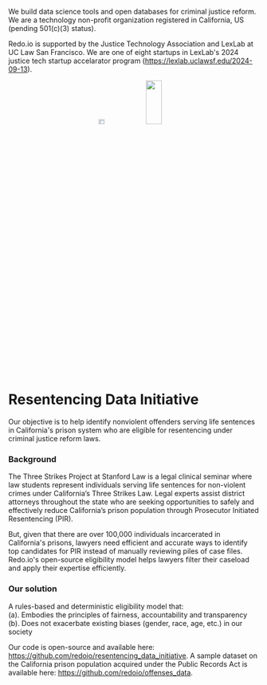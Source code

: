We build data science tools and open databases for criminal justice reform. We are a technology non-profit organization registered in California, US (pending 501(c)(3) status). 

Redo.io is supported by the Justice Technology Association and LexLab at UC Law San Francisco. We are one of eight startups in LexLab's 2024 justice tech startup accelarator program (https://lexlab.uclawsf.edu/2024-09-13).

<p align="center">
<img src= "https://github.com/user-attachments/assets/625cc90e-84bf-4cc3-816d-fcea3d12ec2a" width = "15%" height = "5%">
<img src= "https://github.com/user-attachments/assets/b322ea29-beb8-40f2-a63a-2aedbf9251a0" width = "25%" height = "15%">
</p>

# Resentencing Data Initiative

<!---<img src= "https://github.com/redoio/three_strikes_project/assets/124313756/9f54f1f8-e1ff-4ce3-a575-807187824d76" width = "20%" height = "20%">--->
<!---<img src= "https://github.com/redoio/.github/assets/124313756/9f405081-081a-4716-b8a6-f90f840fa8f5" width = "25%" height = "15%">---> 

Our objective is to help identify nonviolent offenders serving life sentences in California's prison system who are eligible for resentencing under criminal justice reform laws. 

### Background

The Three Strikes Project at Stanford Law is a legal clinical seminar where law students represent individuals serving life sentences for non-violent crimes under California’s Three Strikes Law. Legal experts assist district attorneys throughout the state who are seeking opportunities to safely and effectively reduce California’s prison population through Prosecutor Initiated Resentencing (PIR). 

But, given that there are over 100,000 individuals incarcerated in California's prisons, lawyers need efficient and accurate ways to identify top candidates for PIR instead of manually reviewing piles of case files. Redo.io's open-source eligibility model helps lawyers filter their caseload and apply their expertise efficiently. 

### Our solution

A rules-based and deterministic eligibility model that:<br>
(a). Embodies the principles of fairness, accountability and transparency<br>
(b). Does not exacerbate existing biases (gender, race, age, etc.) in our society<br>

Our code is open-source and available here: https://github.com/redoio/resentencing_data_initiative. 
A sample dataset on the California prison population acquired under the Public Records Act is available here: https://github.com/redoio/offenses_data. 


